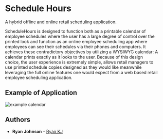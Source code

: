 # Schedule Hours

A hybrid offline and online retail scheduling application.

ScheduleHours is designed to function both as a printable calendar of employee schedules where the user has a large degree of control over the printed look and function as an online employee scheduling app where employees can see their schedules via their phones and computers. It achieves these contradictory objectives by utilizing a WYSIWYG calendar: A calendar prints exactly as it looks to the user. Because of this design choice, the user experience is extremely simple, allows retail managers to use printed schedule copies designed as they would like meanwhile leveraging the full online features one would expect from a web based retail employee scheduling application.

## Example of Application

![example calendar](https://schedulehours.com/static/site/images/front-page-2.png)

## Authors

* **Ryan Johnson** - [Ryan KJ](https://github.com/RyanKJ)